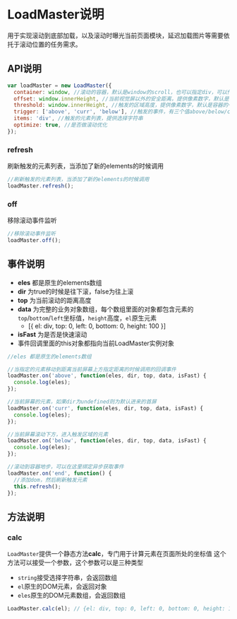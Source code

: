 # LoadMaster说明
用于实现滚动到底部加载，以及滚动时曝光当前页面模块，延迟加载图片等需要依托于滚动位置的任务需求。

## API说明

```javascript
var loadMaster = new LoadMaster({
  container: window, //滚动的容器，默认是window的scroll，也可以指定div，可以传字符串或者原生element
  offset: window.innerHeight, //当前视觉屏以外的安全距离，提供像素数字，默认是容器的一屏高度
  threshold: window.innerHeight, //触发的区域高度，提供像素数字，默认是容器的一屏高度
  trigger: ['above', 'curr', 'below'], //触发的事件，有三个值above/below/curr。
  items: 'div', //触发的元素列表，提供选择字符串
  optimize: true, //是否做滚动优化
});

```

### refresh

刷新触发的元素列表，当添加了新的elements的时候调用

```javascript
//刷新触发的元素列表，当添加了新的elements的时候调用
loadMaster.refresh();
```

### off

移除滚动事件监听

```javascript
//移除滚动事件监听
loadMaster.off();
```

## 事件说明

- **eles** 都是原生的elements数组
- **dir** 为true的时候是往下滚，false为往上滚
- **top** 为当前滚动的距离高度
- **data** 为完整的业务对象数组，每个数组里面的对象都包含元素的`top`/`bottom`/`left`坐标值，`height`高度，`el`原生元素
  - [{ el: div, top: 0, left: 0, bottom: 0, height: 100 }]
- **isFast** 为是否是快速滚动
- 事件回调里面的this对象都指向当前LoadMaster实例对象


```javascript
//eles 都是原生的elements数组

//当指定的元素移动到距离当前屏幕上方指定距离的时候调用的回调事件
loadMaster.on('above', function(eles, dir, top, data, isFast) {
  console.log(eles);
});

//当前屏幕的元素，如果dir为undefined则为默认进来的首屏
loadMaster.on('curr', function(eles, dir, top, data, isFast) {
  console.log(eles);
});

//当前屏幕滚动下方，进入触发区域的元素
loadMaster.on('below', function(eles, dir, top, data, isFast) {
  console.log(eles);
});

//滚动到容器地步，可以在这里绑定异步获取事件
loadMaster.on('end', function() {
  //添加dom，然后刷新触发元素
  this.refresh();
});
```

## 方法说明

### calc
`LoadMaster`提供一个静态方法**calc**，专门用于计算元素在页面所处的坐标值
这个方法可以接受一个参数，这个参数可以是三种类型
- `string`接受选择字符串，会返回数组
- `el`原生的DOM元素，会返回对象
- `eles`原生的DOM元素数组，会返回数组

```javascript
LoadMaster.calc(el); // {el: div, top: 0, left: 0, bottom: 0, height: 100}
```
